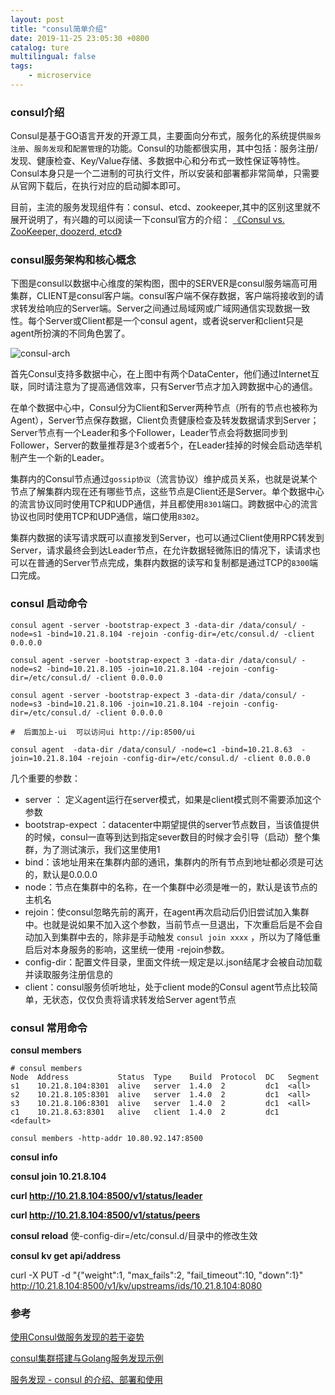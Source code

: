 ```yaml
---
layout: post
title: "consul简单介绍"
date: 2019-11-25 23:05:30 +0800
catalog: ture  
multilingual: false
tags: 
    - microservice
---
```


### consul介绍

​		Consul是基于GO语言开发的开源工具，主要面向分布式，服务化的系统提供`服务注册`、`服务发现`和`配置管理`的功能。Consul的功能都很实用，其中包括：服务注册/发现、健康检查、Key/Value存储、多数据中心和分布式一致性保证等特性。Consul本身只是一个二进制的可执行文件，所以安装和部署都非常简单，只需要从官网下载后，在执行对应的启动脚本即可。

​			目前，主流的服务发现组件有：consul、etcd、zookeeper,其中的区别这里就不展开说明了，有兴趣的可以阅读一下consul官方的介绍： [《Consul vs. ZooKeeper, doozerd, etcd》](https://www.consul.io/intro/vs/zookeeper.html)



### consul服务架构和核心概念

下图是consul以数据中心维度的架构图，图中的SERVER是consul服务端高可用集群，CLIENT是consul客户端。consul客户端不保存数据，客户端将接收到的请求转发给响应的Server端。Server之间通过局域网或广域网通信实现数据一致性。每个Server或Client都是一个consul agent，或者说server和client只是agent所扮演的不同角色罢了。

![consul-arch](https://lihaoquan.me/media/2018/consul.png)

首先Consul支持多数据中心，在上图中有两个DataCenter，他们通过Internet互联，同时请注意为了提高通信效率，只有Server节点才加入跨数据中心的通信。

在单个数据中心中，Consul分为Client和Server两种节点（所有的节点也被称为Agent），Server节点保存数据，Client负责健康检查及转发数据请求到Server；Server节点有一个Leader和多个Follower，Leader节点会将数据同步到Follower，Server的数量推荐是3个或者5个，在Leader挂掉的时候会启动选举机制产生一个新的Leader。

集群内的Consul节点通过`gossip协议`（流言协议）维护成员关系，也就是说某个节点了解集群内现在还有哪些节点，这些节点是Client还是Server。单个数据中心的流言协议同时使用TCP和UDP通信，并且都使用`8301`端口。跨数据中心的流言协议也同时使用TCP和UDP通信，端口使用`8302`。

集群内数据的读写请求既可以直接发到Server，也可以通过Client使用RPC转发到Server，请求最终会到达Leader节点，在允许数据轻微陈旧的情况下，读请求也可以在普通的Server节点完成，集群内数据的读写和复制都是通过TCP的`8300`端口完成。

### consul 启动命令

```shell
consul agent -server -bootstrap-expect 3 -data-dir /data/consul/ -node=s1 -bind=10.21.8.104 -rejoin -config-dir=/etc/consul.d/ -client 0.0.0.0

consul agent -server -bootstrap-expect 3 -data-dir /data/consul/ -node=s2 -bind=10.21.8.105 -join=10.21.8.104 -rejoin -config-dir=/etc/consul.d/ -client 0.0.0.0

consul agent -server -bootstrap-expect 3 -data-dir /data/consul/ -node=s3 -bind=10.21.8.106 -join=10.21.8.104 -rejoin -config-dir=/etc/consul.d/ -client 0.0.0.0

#  后面加上-ui  可以访问ui http://ip:8500/ui

consul agent  -data-dir /data/consul/ -node=c1 -bind=10.21.8.63  -join=10.21.8.104 -rejoin -config-dir=/etc/consul.d/ -client 0.0.0.0
```

几个重要的参数：

- server ： 定义agent运行在server模式，如果是client模式则不需要添加这个参数
- bootstrap-expect ：datacenter中期望提供的server节点数目，当该值提供的时候，consul一直等到达到指定sever数目的时候才会引导（启动）整个集群，为了测试演示，我们这里使用1
- bind：该地址用来在集群内部的通讯，集群内的所有节点到地址都必须是可达的，默认是0.0.0.0
- node：节点在集群中的名称，在一个集群中必须是唯一的，默认是该节点的主机名
- rejoin：使consul忽略先前的离开，在agent再次启动后仍旧尝试加入集群中。也就是说如果不加入这个参数，当前节点一旦退出，下次重启后是不会自动加入到集群中去的，除非是手动触发 `consul join xxxx` ，所以为了降低重启后对本身服务的影响，这里统一使用 -rejoin参数。
- config-dir：配置文件目录，里面文件统一规定是以.json结尾才会被自动加载并读取服务注册信息的
- client：consul服务侦听地址，处于client mode的Consul agent节点比较简单，无状态，仅仅负责将请求转发给Server agent节点


### consul 常用命令

**consul members**

```shell
# consul members
Node  Address           Status  Type    Build  Protocol  DC   Segment
s1    10.21.8.104:8301  alive   server  1.4.0  2         dc1  <all>
s2    10.21.8.105:8301  alive   server  1.4.0  2         dc1  <all>
s3    10.21.8.106:8301  alive   server  1.4.0  2         dc1  <all>
c1    10.21.8.63:8301   alive   client  1.4.0  2         dc1  <default>

consul members -http-addr 10.80.92.147:8500

```

**consul info**

**consul join 10.21.8.104**

**curl http://10.21.8.104:8500/v1/status/leader**

**curl http://10.21.8.104:8500/v1/status/peers**

**consul reload**  使-config-dir=/etc/consul.d/目录中的修改生效

**consul kv get api/address**

curl -X PUT -d "{\"weight\":1, \"max_fails\":2, \"fail_timeout\":10, \"down\":1}" http://10.21.8.104:8500/v1/kv/upstreams/ids/10.21.8.104:8080



### 参考
[使用Consul做服务发现的若干姿势](http://blog.didispace.com/consul-service-discovery-exp/)

[consul集群搭建与Golang服务发现示例](https://lihaoquan.me/2018/5/31/consul-in-action.html)

[服务发现 - consul 的介绍、部署和使用](https://blog.csdn.net/buxiaoxia/article/details/69788114)